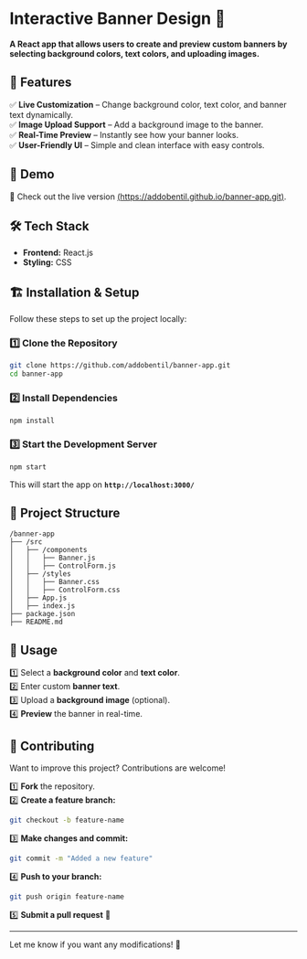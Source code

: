 # **Interactive Banner Design 🎨**

**A React app that allows users to create and preview custom banners by selecting background colors, text colors, and uploading images.**

## 🚀 **Features**

✅ **Live Customization** – Change background color, text color, and banner text dynamically.  
✅ **Image Upload Support** – Add a background image to the banner.  
✅ **Real-Time Preview** – Instantly see how your banner looks.  
✅ **User-Friendly UI** – Simple and clean interface with easy controls.

## 🎥 **Demo**

🚀 Check out the live version [(https://addobentil.github.io/banner-app.git)](#).

## 🛠 **Tech Stack**

- **Frontend:** React.js
- **Styling:** CSS

## 🏗 **Installation & Setup**

Follow these steps to set up the project locally:

### **1️⃣ Clone the Repository**

```bash
git clone https://github.com/addobentil/banner-app.git
cd banner-app
```

### **2️⃣ Install Dependencies**

```bash
npm install
```

### **3️⃣ Start the Development Server**

```bash
npm start
```

This will start the app on **`http://localhost:3000/`**

## 📂 **Project Structure**

```
/banner-app
├── /src
│   ├── /components
│   │   ├── Banner.js
│   │   ├── ControlForm.js
│   ├── /styles
│   │   ├── Banner.css
│   │   ├── ControlForm.css
│   ├── App.js
│   ├── index.js
├── package.json
├── README.md
```

## 🔧 **Usage**

1️⃣ Select a **background color** and **text color**.  
2️⃣ Enter custom **banner text**.  
3️⃣ Upload a **background image** (optional).  
4️⃣ **Preview** the banner in real-time.

## 🤝 **Contributing**

Want to improve this project? Contributions are welcome!

1️⃣ **Fork** the repository.  
2️⃣ **Create a feature branch:**

```bash
git checkout -b feature-name
```

3️⃣ **Make changes and commit:**

```bash
git commit -m "Added a new feature"
```

4️⃣ **Push to your branch:**

```bash
git push origin feature-name
```

5️⃣ **Submit a pull request** 🚀

---

Let me know if you want any modifications! 🚀
